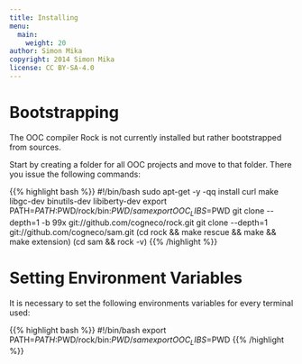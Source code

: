 ```yaml
---
title: Installing
menu:
  main:
    weight: 20
author: Simon Mika
copyright: 2014 Simon Mika
license: CC BY-SA-4.0
---
```


# Bootstrapping

The OOC compiler Rock is not currently installed but rather bootstrapped from sources.

Start by creating a folder for all OOC projects and move to that folder.
There you issue the following commands:

{{% highlight bash %}}
#!/bin/bash
sudo apt-get -y -qq install curl make libgc-dev binutils-dev libiberty-dev
export PATH=$PATH:$PWD/rock/bin:$PWD/sam
export OOC_LIBS=$PWD
git clone --depth=1 -b 99x git://github.com/cogneco/rock.git
git clone --depth=1 git://github.com/cogneco/sam.git
(cd rock && make rescue && make && make extension)
(cd sam && rock -v)
{{% /highlight %}}

# Setting Environment Variables

It is necessary to set the following environments variables for every terminal used:

{{% highlight bash %}}
#!/bin/bash
export PATH=$PATH:$PWD/rock/bin:$PWD/sam
export OOC_LIBS=$PWD
{{% /highlight %}}
